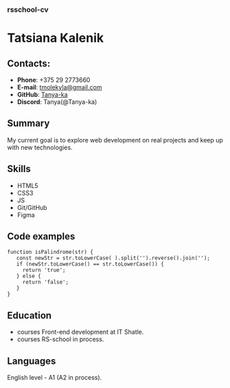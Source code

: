 ### rsschool-cv

# Tatsiana Kalenik

## Contacts:

- **Phone**: +375 29 2773660
- **E-mail**: tmolekyla@gmail.com
- **GitHub**: [Tanya-ka](https://github.com/Tanya-ka)
- **Discord**: Tanya(@Tanya-ka)

## Summary

My current goal is to explore web development on real projects and keep up with new technologies.

## Skills

- HTML5
- CSS3
- JS
- Git/GitHub
- Figma

## Code examples

```
function isPalindrome(str) {
   const newStr = str.toLowerCase( ).split('').reverse().join('');
   if (newStr.toLowerCase() == str.toLowerCase()) {
     return 'true';
   } else {
     return 'false';
   }
}
```

## Education

- courses Front-end development at IT Shatle.
- courses RS-school in process.

## Languages

English level - A1 (A2 in process).
